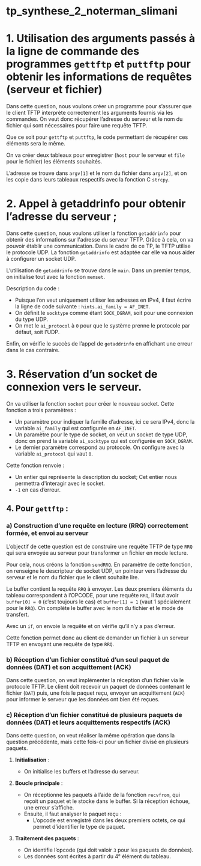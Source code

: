 # tp_synthese_2_noterman_slimani
# 1. Utilisation des arguments passés à la ligne de commande des programmes `gettftp` et `puttftp` pour obtenir les informations de requêtes (serveur et fichier)

Dans cette question, nous voulons créer un programme pour s’assurer que le client TFTP interprète correctement les arguments fournis via les commandes. On veut donc récupérer l’adresse du serveur et le nom du fichier qui sont nécessaires pour faire une requête TFTP.

Que ce soit pour `gettftp` et `puttftp`, le code permettant de récupérer ces éléments sera le même.

On va créer deux tableaux pour enregistrer (`host` pour le serveur et `file` pour le fichier) les éléments souhaités. 

L’adresse se trouve dans `argv[1]` et le nom du fichier dans `argv[2]`, et on les copie dans leurs tableaux respectifs avec la fonction C `strcpy`.

# 2. Appel à getaddrinfo pour obtenir l’adresse du serveur ;
Dans cette question, nous voulons utiliser la fonction `getaddrinfo` pour obtenir des informations sur l'adresse du serveur TFTP. Grâce à cela, on va pouvoir établir une communication. Dans le cadre de ce TP, le TFTP utilise le protocole UDP. La fonction `getaddrinfo` est adaptée car elle va nous aider à configurer un socket UDP.

L’utilisation de `getaddrinfo` se trouve dans le `main`. Dans un premier temps, on initialise tout avec la fonction `memset`.

Description du code :
- Puisque l’on veut uniquement utiliser les adresses en IPv4, il faut écrire la ligne de code suivante : `hints.ai_family = AF_INET`. 
- On définit le `socktype` comme étant `SOCK_DGRAM`, soit pour une connexion du type UDP.
- On met le `ai_protocol` à `0` pour que le système prenne le protocole par défaut, soit l’UDP.

Enfin, on vérifie le succès de l’appel de `getaddrinfo` en affichant une erreur dans le cas contraire.

# 3. Réservation d’un socket de connexion vers le serveur.

On va utiliser la fonction `socket` pour créer le nouveau socket. Cette fonction a trois paramètres : 
- Un paramètre pour indiquer la famille d’adresse, ici ce sera IPv4, donc la variable `ai_family` qui est configurée en `AF_INET`.
- Un paramètre pour le type de socket, on veut un socket de type UDP, donc on prend la variable `ai_socktype` qui est configurée en `SOCK_DGRAM`.
- Le dernier paramètre correspond au protocole. On configure avec la variable `ai_protocol` qui vaut `0`.

Cette fonction renvoie :
- Un entier qui représente la description du socket; Cet entier nous permettra d'interagir avec le socket.
- `-1` en cas d’erreur.

## 4. Pour `gettftp` : 
### a) Construction d’une requête en lecture (RRQ) correctement formée, et envoi au serveur

L’objectif de cette question est de construire une requête TFTP de type `RRQ` qui sera envoyée au serveur pour transformer un fichier en mode lecture.

Pour cela, nous créons la fonction `sendRRQ`. En paramètre de cette fonction, on renseigne le descripteur de socket UDP, un pointeur vers l’adresse du serveur et le nom du fichier que le client souhaite lire.

Le buffer contient la requête `RRQ` à envoyer. Les deux premiers éléments du tableau correspondent à l’OPCODE, pour une requête `RRQ`, il faut avoir `buffer[0] = 0` (c’est toujours le cas) et `buffer[1] = 1` (vaut 1 spécialement pour le `RRQ`). On complète le buffer avec le nom du fichier et le mode de transfert.

Avec un `if`, on envoie la requête et on vérifie qu’il n’y a pas d’erreur.

Cette fonction permet donc au client de demander un fichier à un serveur TFTP en envoyant une requête de type `RRQ`.

### b) Réception d’un fichier constitué d’un seul paquet de données (DAT) et son acquittement (ACK)

Dans cette question, on veut implémenter la réception d’un fichier via le protocole TFTP. Le client doit recevoir un paquet de données contenant le fichier (`DAT`) puis, une fois le paquet reçu, envoyer un acquittement (`ACK`) pour informer le serveur que les données ont bien été reçues.

### c) Réception d’un fichier constitué de plusieurs paquets de données (DAT) et leurs acquittements respectifs (ACK)

Dans cette question, on veut réaliser la même opération que dans la question précédente, mais cette fois-ci pour un fichier divisé en plusieurs paquets.

1. **Initialisation** :
   - On initialise les buffers et l’adresse du serveur.

2. **Boucle principale** :
   - On réceptionne les paquets à l’aide de la fonction `recvfrom`, qui reçoit un paquet et le stocke dans le buffer. Si la réception échoue, une erreur s’affiche.
   - Ensuite, il faut analyser le paquet reçu :
     - L’opcode est enregistré dans les deux premiers octets, ce qui permet d’identifier le type de paquet.

3. **Traitement des paquets** :
   - On identifie l’opcode (qui doit valoir `3` pour les paquets de données).
   - Les données sont écrites à partir du 4ᵉ élément du tableau.

